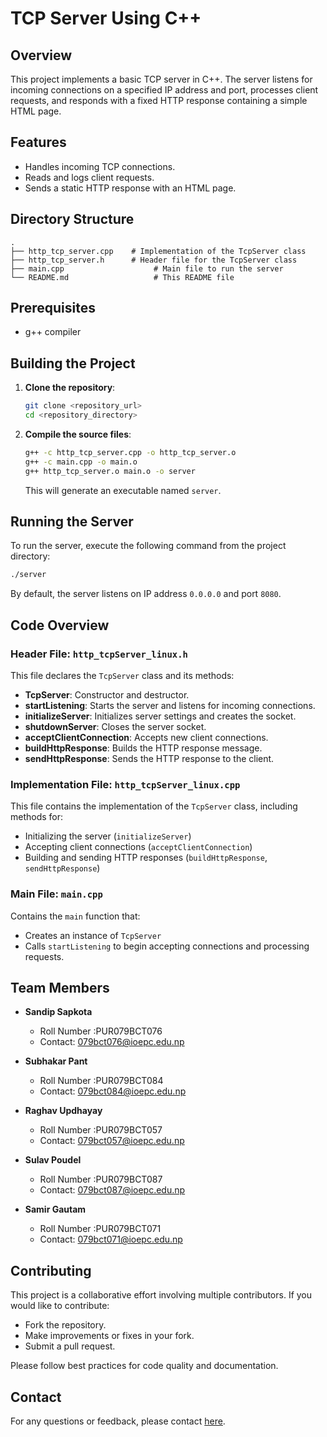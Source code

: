 
# TCP Server Using C++ 

## Overview

This project implements a basic TCP server in C++. The server listens for incoming connections on a specified IP address and port, processes client requests, and responds with a fixed HTTP response containing a simple HTML page.

## Features

- Handles incoming TCP connections.
- Reads and logs client requests.
- Sends a static HTTP response with an HTML page.

## Directory Structure

```
.
├── http_tcp_server.cpp    # Implementation of the TcpServer class
├── http_tcp_server.h      # Header file for the TcpServer class
├── main.cpp                    # Main file to run the server
└── README.md                   # This README file
```

## Prerequisites

- g++ compiler

## Building the Project

1. **Clone the repository**:

   ```sh
   git clone <repository_url>
   cd <repository_directory>
   ```

2. **Compile the source files**:

   ```sh
   g++ -c http_tcp_server.cpp -o http_tcp_server.o
   g++ -c main.cpp -o main.o
   g++ http_tcp_server.o main.o -o server
   ```

   This will generate an executable named `server`.

## Running the Server

To run the server, execute the following command from the project directory:

```sh
./server
```

By default, the server listens on IP address `0.0.0.0` and port `8080`.

## Code Overview

### Header File: `http_tcpServer_linux.h`

This file declares the `TcpServer` class and its methods:

- **TcpServer**: Constructor and destructor.
- **startListening**: Starts the server and listens for incoming connections.
- **initializeServer**: Initializes server settings and creates the socket.
- **shutdownServer**: Closes the server socket.
- **acceptClientConnection**: Accepts new client connections.
- **buildHttpResponse**: Builds the HTTP response message.
- **sendHttpResponse**: Sends the HTTP response to the client.

### Implementation File: `http_tcpServer_linux.cpp`

This file contains the implementation of the `TcpServer` class, including methods for:
- Initializing the server (`initializeServer`)
- Accepting client connections (`acceptClientConnection`)
- Building and sending HTTP responses (`buildHttpResponse`, `sendHttpResponse`)

### Main File: `main.cpp`

Contains the `main` function that:
- Creates an instance of `TcpServer`
- Calls `startListening` to begin accepting connections and processing requests.

## Team Members

- **Sandip Sapkota**
  - Roll Number :PUR079BCT076
  - Contact: 079bct076@ioepc.edu.np

- **Subhakar Pant**
   - Roll Number :PUR079BCT084
   - Contact: 079bct084@ioepc.edu.np

- **Raghav Updhayay**
   - Roll Number :PUR079BCT057
   - Contact: 079bct057@ioepc.edu.np

- **Sulav Poudel**
  - Roll Number :PUR079BCT087
  - Contact: 079bct087@ioepc.edu.np

- **Samir Gautam**
   - Roll Number :PUR079BCT071
   - Contact: 079bct071@ioepc.edu.np

## Contributing

This project is a collaborative effort involving multiple contributors. If you would like to contribute:
- Fork the repository.
- Make improvements or fixes in your fork.
- Submit a pull request.

Please follow best practices for code quality and documentation.

## Contact

For any questions or feedback, please contact [here](mailto:sandipsapkota@duck.com).
